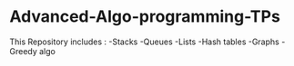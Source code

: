 # Advanced-Algo-programming-TPs
This Repository includes :
-Stacks
-Queues
-Lists
-Hash tables
-Graphs
-Greedy algo 
